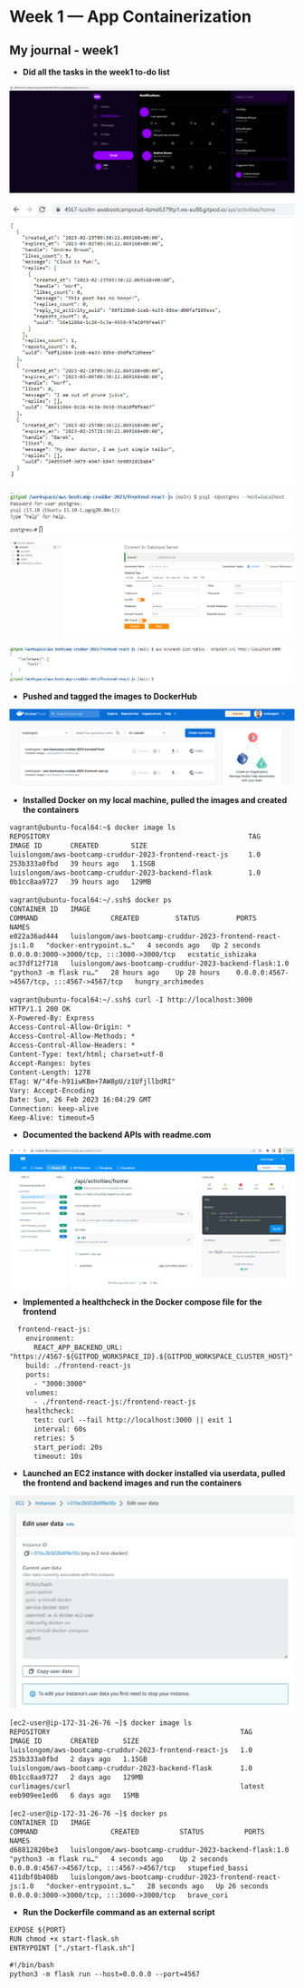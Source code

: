 # Week 1 — App Containerization
## My journal - week1

-  **Did all the tasks in the week1 to-do list**

![image week1-to-do1](./images/week1-todo1.png)

![image week1-to-do2](./images/week1-todo2.png)

![image week1-to-do3](./images/week1-todo3.png)

![image week1-to-do4](./images/week1-todo4.png)

![image week1-to-do5](./images/week1-todo5.png)


-  **Pushed and tagged the images to DockerHub**

![image week1-images-in-dockerhub](./images/week1-images-in-dockerhub.png)


-  **Installed Docker on my local machine, pulled the images and created the containers**

```
vagrant@ubuntu-focal64:~$ docker image ls
REPOSITORY                                                 TAG         IMAGE ID       CREATED        SIZE
luislongom/aws-bootcamp-cruddur-2023-frontend-react-js     1.0         253b333a0fbd   39 hours ago   1.15GB
luislongom/aws-bootcamp-cruddur-2023-backend-flask         1.0         0b1cc8aa9727   39 hours ago   129MB

vagrant@ubuntu-focal64:~/.ssh$ docker ps
CONTAINER ID   IMAGE                                                        COMMAND                  CREATED         STATUS         PORTS                                       NAMES
e022a36ad444   luislongom/aws-bootcamp-cruddur-2023-frontend-react-js:1.0   "docker-entrypoint.s…"   4 seconds ago   Up 2 seconds   0.0.0.0:3000->3000/tcp, :::3000->3000/tcp   ecstatic_ishizaka
ac37df12f718   luislongom/aws-bootcamp-cruddur-2023-backend-flask:1.0       "python3 -m flask ru…"   28 hours ago    Up 28 hours    0.0.0.0:4567->4567/tcp, :::4567->4567/tcp   hungry_archimedes

vagrant@ubuntu-focal64:~/.ssh$ curl -I http://localhost:3000
HTTP/1.1 200 OK
X-Powered-By: Express
Access-Control-Allow-Origin: *
Access-Control-Allow-Methods: *
Access-Control-Allow-Headers: *
Content-Type: text/html; charset=utf-8
Accept-Ranges: bytes
Content-Length: 1278
ETag: W/"4fe-h91iwKBm+7AW8pU/z1UfjllbdRI"
Vary: Accept-Encoding
Date: Sun, 26 Feb 2023 16:04:29 GMT
Connection: keep-alive
Keep-Alive: timeout=5
```


-  **Documented the backend APIs with readme.com**

![image week1-backend-apis](./images/week1-backend-apis.png)


-  **Implemented a healthcheck in the Docker compose file for the frontend**

```
  frontend-react-js:
    environment:
      REACT_APP_BACKEND_URL: "https://4567-${GITPOD_WORKSPACE_ID}.${GITPOD_WORKSPACE_CLUSTER_HOST}"
    build: ./frontend-react-js
    ports:
      - "3000:3000"
    volumes:
      - ./frontend-react-js:/frontend-react-js
    healthcheck:
      test: curl --fail http://localhost:3000 || exit 1
      interval: 60s
      retries: 5
      start_period: 20s
      timeout: 10s
```


-  **Launched an EC2 instance with docker installed via userdata, pulled the frontend and backend images and run the containers**

![image week1-ec2-docker](./images/week1-ec2-docker.png)

```
[ec2-user@ip-172-31-26-76 ~]$ docker image ls
REPOSITORY                                               TAG       IMAGE ID       CREATED      SIZE
luislongom/aws-bootcamp-cruddur-2023-frontend-react-js   1.0       253b333a0fbd   2 days ago   1.15GB
luislongom/aws-bootcamp-cruddur-2023-backend-flask       1.0       0b1cc8aa9727   2 days ago   129MB
curlimages/curl                                          latest    eeb909ee1ed6   6 days ago   15MB

[ec2-user@ip-172-31-26-76 ~]$ docker ps
CONTAINER ID   IMAGE                                                        COMMAND                  CREATED          STATUS          PORTS                                       NAMES
d68812820be3   luislongom/aws-bootcamp-cruddur-2023-backend-flask:1.0       "python3 -m flask ru…"   4 seconds ago    Up 2 seconds    0.0.0.0:4567->4567/tcp, :::4567->4567/tcp   stupefied_bassi
411dbf8b408b   luislongom/aws-bootcamp-cruddur-2023-frontend-react-js:1.0   "docker-entrypoint.s…"   28 seconds ago   Up 26 seconds   0.0.0.0:3000->3000/tcp, :::3000->3000/tcp   brave_cori
```


-  **Run the Dockerfile command as an external script**

```
EXPOSE ${PORT}
RUN chmod +x start-flask.sh
ENTRYPOINT ["./start-flask.sh"]
```

```
#!/bin/bash
python3 -m flask run --host=0.0.0.0 --port=4567
```

